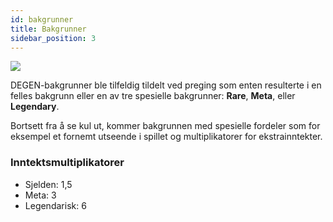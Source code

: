 ```yaml
---
id: bakgrunner
title: Bakgrunner
sidebar_position: 3
---
```


![](/img/rngBackgrounds.gif)

DEGEN-bakgrunner ble tilfeldig tildelt ved preging som enten resulterte i en felles bakgrunn eller en av tre spesielle bakgrunner: **Rare**, **Meta**, eller **Legendary**.

Bortsett fra å se kul ut, kommer bakgrunnen med spesielle fordeler som for eksempel et fornemt utseende i spillet og multiplikatorer for ekstrainntekter.

### Inntektsmultiplikatorer

- Sjelden: 1,5
- Meta: 3
- Legendarisk: 6
